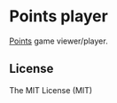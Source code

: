# Points player

[Points](https://ru.wikipedia.org/wiki/Точки_\(игра\)) game viewer/player.

## License

The MIT License (MIT)
